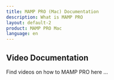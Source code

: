 ```yaml
---
title: MAMP PRO (Mac) Documentation
description: What is MAMP PRO
layout: default-2
product: MAMP PRO Mac
language: en
---
```


## Video Documentation

Find videos on how to MAMP PRO here ...



 
 
